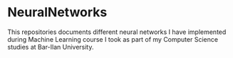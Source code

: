 # NeuralNetworks
This repositories documents different neural networks I have implemented during Machine Learning course I took as part of my Computer Science studies at Bar-Ilan University.
